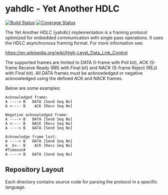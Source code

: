 # yahdlc - Yet Another HDLC

[![Build Status](https://travis-ci.org/bang-olufsen/yahdlc.png)](https://travis-ci.org/bang-olufsen/yahdlc) [![Coverage Status](https://coveralls.io/repos/bang-olufsen/yahdlc/badge.svg?branch=master&service=github)](https://coveralls.io/github/bang-olufsen/yahdlc?branch=master)

The Yet Another HDLC (yahdlc) implementation is a framing protocol optimized for embedded communication with single pass operations. It uses the HDLC asynchronous framing format. For more information see:

https://en.wikipedia.org/wiki/High-Level_Data_Link_Control

The supported frames are limited to DATA (I-frame with Poll bit), ACK (S-frame Receive Ready (RR) with Final bit) and NACK (S-frame Reject (REJ) with Final bit). All DATA frames must be acknowledged or negative acknowledged using the defined ACK and NACK frames.

Below are some examples:

```
Acknowledged frame:
A ----> B   DATA [Send Seq No]
A <---- B    ACK [Recv Seq No]

Negative acknowledged frame:
A ----> B   DATA [Send Seq No]
A <---- B   NACK [Recv Seq No]
A ----> B   DATA [Send Seq No]

Acknowledge frame lost:
A ----> B   DATA [Send Seq No]
A  X<-- B    ACK [Recv Seq No]
#Timeout#
A ----> B   DATA [Send Seq No]
```

## Repository Layout

Each directory contains source code for parsing the protocol in a specific
language.
